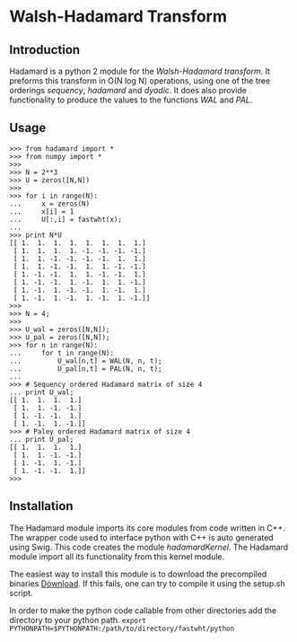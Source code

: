 # Walsh-Hadamard Transform

## Introduction

Hadamard is a python 2 module for the *Walsh-Hadamard transform*. It preforms
this transform in O(N log N) operations, using one of the tree orderings
*sequency*, *hadamard* and *dyadic*. It does also provide functionality to 
produce the values to the functions *WAL* and *PAL*.   


## Usage

```
>>> from hadamard import *
>>> from numpy import *
>>> 
>>> N = 2**3
>>> U = zeros([N,N])
>>> 
>>> for i in range(N):
...     x = zeros(N) 
...     x[i] = 1
...     U[:,i] = fastwht(x);
... 
>>> print N*U
[[ 1.  1.  1.  1.  1.  1.  1.  1.]
 [ 1.  1.  1.  1. -1. -1. -1. -1.]
 [ 1.  1. -1. -1. -1. -1.  1.  1.]
 [ 1.  1. -1. -1.  1.  1. -1. -1.]
 [ 1. -1. -1.  1.  1. -1. -1.  1.]
 [ 1. -1. -1.  1. -1.  1.  1. -1.]
 [ 1. -1.  1. -1. -1.  1. -1.  1.]
 [ 1. -1.  1. -1.  1. -1.  1. -1.]]
>>>
>>> N = 4;
>>> 
>>> U_wal = zeros([N,N]);
>>> U_pal = zeros([N,N]);
>>> for n in range(N):
...     for t in range(N):
...         U_wal[n,t] = WAL(N, n, t);
...         U_pal[n,t] = PAL(N, n, t);
... 
>>> # Sequency ordered Hadamard matrix of size 4
... print U_wal;
[[ 1.  1.  1.  1.]
 [ 1.  1. -1. -1.]
 [ 1. -1. -1.  1.]
 [ 1. -1.  1. -1.]]
>>> # Paley ordered Hadamard matrix of size 4
... print U_pal;
[[ 1.  1.  1.  1.]
 [ 1.  1. -1. -1.]
 [ 1. -1.  1. -1.]
 [ 1. -1. -1.  1.]]
>>> 
```

## Installation

The Hadamard module imports its core modules from code written in C++. The 
wrapper code used to interface python with C++ is auto generated using Swig. This
code creates the module *hadamardKernel*. The Hadamard module import all its 
functionality from this kernel module. 

The easiest way to install this module is to download the precompiled binaries [Download](http://folk.uio.no/vegarant/fastwht_python.zip). If this fails, one 
can try to compile it using the setup.sh script. 

In order to make the python code callable from other directories add the
directory to your python path.
```export PYTHONPATH=$PYTHONPATH:/path/to/directory/fastwht/python```



